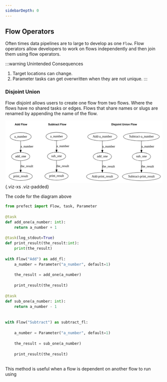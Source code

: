 ```yaml
---
sidebarDepth: 0
---
```


## Flow Operators

Often times data pipelines are to large to develop as one `Flow`.  Flow operators allow developers to work on flows independently and then join them using flow operators.

:::warning Unintended Consequences
1. Target locations can change.
2. Parameter tasks can get overwritten when they are not unique. 
:::

### Disjoint Union
Flow disjoint allows users to create one flow from two flows.  Where the flows have no shared tasks or edges.  Flows that share names or slugs are renamed by appending the name of the flow.  

![underlying flow graph](docs/assets/operator_viz/disjoint_union.svg){.viz-xs .viz-padded}


The code for the diagram above

```python
from prefect import Flow, task, Parameter

@task
def add_one(a_number: int): 
    return a_number + 1

@task(log_stdout=True)
def print_result(the_result:int): 
    print(the_result)

with Flow("Add") as add_fl:
    a_number = Parameter("a_number", default=1)
    
    the_result = add_one(a_number)
    
    print_result(the_result)

@task
def sub_one(a_number: int):
    return a_number - 1


with Flow("Subtract") as subtract_fl:
    
    a_number = Parameter("a_number", default=1)
    
    the_result = sub_one(a_number)
    
    print_result(the_result)
    
```


This method is useful when a flow is dependent on another flow to run using 



